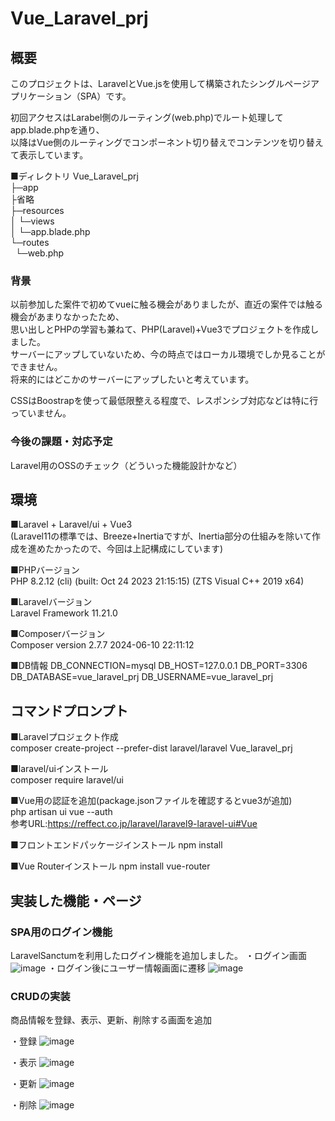 # Vue_Laravel_prj


## 概要
このプロジェクトは、LaravelとVue.jsを使用して構築されたシングルページアプリケーション（SPA）です。

初回アクセスはLarabel側のルーティング(web.php)でルート処理してapp.blade.phpを通り、  
  以降はVue側のルーティングでコンポーネント切り替えでコンテンツを切り替えて表示しています。

■ディレクトリ
Vue_Laravel_prj  
├─app  
├省略  
├─resources  
│  └─views  
│     └─app.blade.php  
└─routes  
&nbsp;&nbsp;└─web.php  

### 背景
以前参加した案件で初めてvueに触る機会がありましたが、直近の案件では触る機会があまりなかったため、  
思い出しとPHPの学習も兼ねて、PHP(Laravel)+Vue3でプロジェクトを作成しました。  
サーバーにアップしていないため、今の時点ではローカル環境でしか見ることができません。  
将来的にはどこかのサーバーにアップしたいと考えています。

CSSはBoostrapを使って最低限整える程度で、レスポンシブ対応などは特に行っていません。

### 今後の課題・対応予定  
Laravel用のOSSのチェック（どういった機能設計かなど）

## 環境
■Laravel + Laravel/ui + Vue3  
(Laravel11の標準では、Breeze+Inertiaですが、Inertia部分の仕組みを除いて作成を進めたかったので、今回は上記構成にしています)

■PHPバージョン  
PHP 8.2.12 (cli) (built: Oct 24 2023 21:15:15) (ZTS Visual C++ 2019 x64)

■Laravelバージョン  
Laravel Framework 11.21.0

■Composerバージョン  
Composer version 2.7.7 2024-06-10 22:11:12  

■DB情報
DB_CONNECTION=mysql
DB_HOST=127.0.0.1
DB_PORT=3306
DB_DATABASE=vue_laravel_prj
DB_USERNAME=vue_laravel_prj


## コマンドプロンプト
■Laravelプロジェクト作成  
composer create-project --prefer-dist laravel/laravel Vue_laravel_prj

■laravel/uiインストール  
composer require laravel/ui

■Vue用の認証を追加(package.jsonファイルを確認するとvue3が追加)  
php artisan ui vue --auth  
参考URL:https://reffect.co.jp/laravel/laravel9-laravel-ui#Vue

■フロントエンドパッケージインストール
npm install

■Vue Routerインストール
npm install vue-router


## 実装した機能・ページ

### SPA用のログイン機能
LaravelSanctumを利用したログイン機能を追加しました。
・ログイン画面
![image](https://github.com/user-attachments/assets/d39dc10a-46c3-4ae1-a0f8-15c58665ad55)
・ログイン後にユーザー情報画面に遷移
![image](https://github.com/user-attachments/assets/53d8d208-b906-4b68-a250-05cc6be464f5)

### CRUDの実装
商品情報を登録、表示、更新、削除する画面を追加

・登録
![image](https://github.com/user-attachments/assets/4981363f-39b5-47c4-b2f2-9af7d16682c4)

・表示
![image](https://github.com/user-attachments/assets/458dd867-52c9-41a6-bec2-0771d32821f0)

・更新
![image](https://github.com/user-attachments/assets/1618772c-78af-41bb-bd75-9de0b2c32d04)


・削除
![image](https://github.com/user-attachments/assets/3a2a3668-0963-4eeb-b7dc-97d4b97365dd)
